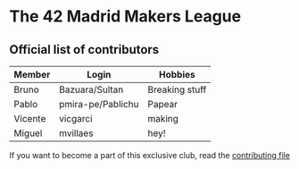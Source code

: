 # The 42 Madrid Makers League

## Official list of contributors

|Member|Login|Hobbies|
|---|---|---|
|Bruno|Bazuara/Sultan|Breaking stuff|
|Pablo|pmira-pe/Pablichu|Papear|
|Vicente|vicgarci|making|
|Miguel|mvillaes|hey!|

If you want to become a part of this exclusive club, read the [contributing file](CONTRIBUTING.md)
